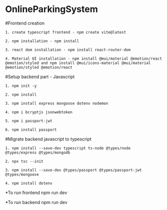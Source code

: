 # OnlineParkingSystem
#Frontend creation

    1. create typescript frontend - npm create vite@latest
    
    2. npm installation - npm install

    3. react dom installation - npm install react-router-dom
    
    4. Material UI installation - npm install @mui/material @emotion/react @emotion/styled and npm install @mui/icons-material @mui/material @emotion/styled @emotion/react

#Setup backend part - Javascript

    1. npm init -y 

    2. npm install 

    3. npm install express mongoose dotenv nodemon 

    4. npm i bcryptjs jsonwebtoken 

    5. npm i passport-jwt

    6. npm install passport

#Migrate backend javascript to typescript

    1. npm install --save-dev typescript ts-node @types/node @types/express @types/mongodb

    2. npx tsc --init 

    3. npm install --save-dev @types/passport @types/passport-jwt @types/mongoose

    4. npm install dotenv  

*To run frontend npm run dev

*To run backend npm run dev

